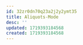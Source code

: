 ```yaml
---
id: 32zr0dn70q23a2j2y2ymt35
title: Aliquots-Mode
desc: ''
updated: 1719393184568
created: 1719393184568
---
```

